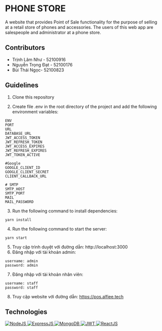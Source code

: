 # PHONE STORE
A website that provides Point of Sale functionality for the purpose of selling at a retail store of phones and accessories. The users of this web app are salespeople and administrator at a phone store.

## Contributors
* Trịnh Lâm Như - 52100916
* Nguyễn Trọng Đạt - 52100176
* Bùi Thái Ngọc- 52100823

## Guidelines

1. Clone this repository

2. Create file .env in the root directory of the project and add the following environment variables:
```
ENV
PORT
URL
DATABASE_URL
JWT_ACCESS_TOKEN
JWT_REFRESH_TOKEN
JWT_ACCESS_EXPIRES
JWT_REFRESH_EXPIRES
JWT_TOKEN_ACTIVE

#Google
GOOGLE_CLIENT_ID
GOOGLE_CLIENT_SECRET
CLIENT_CALLBACK_URL

# SMTP
SMTP_HOST
SMTP_PORT
MAIL
MAIL_PASSWORD
```
3. Run the following command to install dependencies:
```
yarn install
```
4. Run the following command to start the server:
```
yarn start
```
5. Truy cập trình duyệt với đường dẫn: http://localhost:3000
6. Đăng nhập với tài khoản admin:
```
username: admin
password: admin
```
7. Đăng nhập với tài khoản nhân viên:
```
username: staff
password: staff
```
8. Truy cập website với đường dẫn: https://pos.alfiee.tech

## Technologies
<a href="#" target="_blank"> 
    <img alt="NodeJS" src="https://img.shields.io/badge/node.js-%2343853D.svg?style=for-the-badge&logo=node-dot-js&logoColor=white"/>
</a>
<a href="#" target="_blank"> 
    <img alt="ExpressJS" src="https://img.shields.io/badge/express.js-%23404d59.svg?style=for-the-badge"/>
</a>
<a href="#" target="_blank"> 
    <img alt="MongoDB" src="https://img.shields.io/badge/mongodb-%2343853D.svg?style=for-the-badge&logo=mongodb&logoColor=white"/>
</a>
<a href="#" target="_blank"> 
    <img alt="JWT" src="https://img.shields.io/badge/JWT-000000?style=for-the-badge&logo=JSON%20web%20tokens&logoColor=white"/>
</a>
<a href="#" target="_blank"> 
    <img alt="ReactJS" src="	https://img.shields.io/badge/Yarn-2C8EBB?style=for-the-badge&logo=yarn&logoColor=white"/>
</a>
